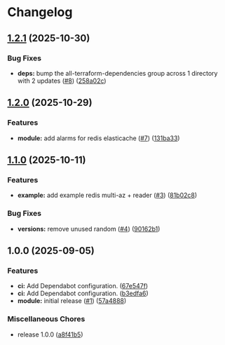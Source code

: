 # Changelog

## [1.2.1](https://github.com/gocloudLa/terraform-aws-wrapper-elasticache/compare/v1.2.0...v1.2.1) (2025-10-30)


### Bug Fixes

* **deps:** bump the all-terraform-dependencies group across 1 directory with 2 updates ([#8](https://github.com/gocloudLa/terraform-aws-wrapper-elasticache/issues/8)) ([258a02c](https://github.com/gocloudLa/terraform-aws-wrapper-elasticache/commit/258a02cfc67ef6eef154767c07733823606a6a6e))

## [1.2.0](https://github.com/gocloudLa/terraform-aws-wrapper-elasticache/compare/v1.1.0...v1.2.0) (2025-10-29)


### Features

* **module:** add alarms for redis elasticache ([#7](https://github.com/gocloudLa/terraform-aws-wrapper-elasticache/issues/7)) ([131ba33](https://github.com/gocloudLa/terraform-aws-wrapper-elasticache/commit/131ba33f6551279681e7c4df3da817b0282fdc3a))

## [1.1.0](https://github.com/gocloudLa/terraform-aws-wrapper-elasticache/compare/v1.0.0...v1.1.0) (2025-10-11)


### Features

* **example:** add example redis multi-az + reader ([#3](https://github.com/gocloudLa/terraform-aws-wrapper-elasticache/issues/3)) ([81b02c8](https://github.com/gocloudLa/terraform-aws-wrapper-elasticache/commit/81b02c80e5ad25fabf95edb3a1d80c5bcdcea1ef))


### Bug Fixes

* **versions:** remove unused random ([#4](https://github.com/gocloudLa/terraform-aws-wrapper-elasticache/issues/4)) ([90162b1](https://github.com/gocloudLa/terraform-aws-wrapper-elasticache/commit/90162b1e80af077e95d91deb8c92522f49b12870))

## 1.0.0 (2025-09-05)


### Features

* **ci:** Add Dependabot configuration. ([67e547f](https://github.com/gocloudLa/terraform-aws-wrapper-elasticache/commit/67e547fd66fef524f02df9ce98562eec77f594c4))
* **ci:** Add Dependabot configuration. ([b3edfa6](https://github.com/gocloudLa/terraform-aws-wrapper-elasticache/commit/b3edfa6465e1b9e499ecf5fe943a04a04f16a5ce))
* **module:** initial release ([#1](https://github.com/gocloudLa/terraform-aws-wrapper-elasticache/issues/1)) ([57a4888](https://github.com/gocloudLa/terraform-aws-wrapper-elasticache/commit/57a4888b07bb74e9bb97990f0d503df940326996))


### Miscellaneous Chores

* release 1.0.0 ([a8f41b5](https://github.com/gocloudLa/terraform-aws-wrapper-elasticache/commit/a8f41b5a9a93391036d801e57e8ff0cda7c95198))
